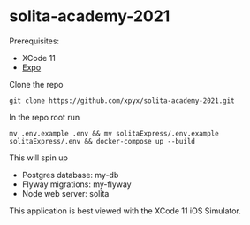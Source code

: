 # solita-academy-2021

Prerequisites:

- XCode 11
- [Expo](https://github.com/expo/expo-cli)

Clone the repo

`git clone https://github.com/xpyx/solita-academy-2021.git`

In the repo root run 

`mv .env.example .env && mv solitaExpress/.env.example solitaExpress/.env && docker-compose up --build`

This will spin up

- Postgres database: my-db
- Flyway migrations: my-flyway
- Node web server: solita




This application is best viewed with the XCode 11 iOS Simulator.
